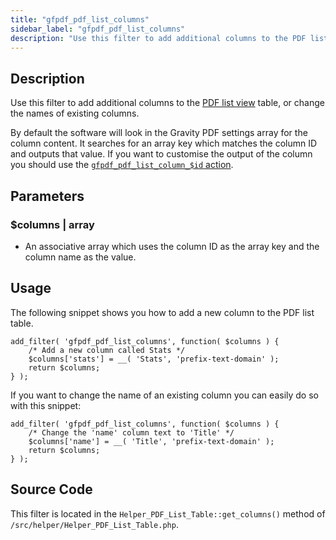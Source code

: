 ```yaml
---
title: "gfpdf_pdf_list_columns"
sidebar_label: "gfpdf_pdf_list_columns"
description: "Use this filter to add additional columns to the PDF list view table, or change the names of existing columns."
---
```


## Description 

Use this filter to add additional columns to the [PDF list view](../../users/managing-pdfs.md) table, or change the names of existing columns. 

By default the software will look in the Gravity PDF settings array for the column content. It searches for an array key which matches the column ID and outputs that value. If you want to customise the output of the column you should use the [`gfpdf_pdf_list_column_$id` action](../actions/gfpdf_pdf_list_column_id.md).

## Parameters 

### $columns | array
*  An associative array which uses the column ID as the array key and the column name as the value.

## Usage 

The following snippet shows you how to add a new column to the PDF list table. 

```
add_filter( 'gfpdf_pdf_list_columns', function( $columns ) {
    /* Add a new column called Stats */
	$columns['stats'] = __( 'Stats', 'prefix-text-domain' );
	return $columns;
} );
```

If you want to change the name of an existing column you can easily do so with this snippet:

```
add_filter( 'gfpdf_pdf_list_columns', function( $columns ) {
	/* Change the 'name' column text to 'Title' */
	$columns['name'] = __( 'Title', 'prefix-text-domain' );
	return $columns;
} );
```

## Source Code 

This filter is located in the `Helper_PDF_List_Table::get_columns()` method of `/src/helper/Helper_PDF_List_Table.php`.
